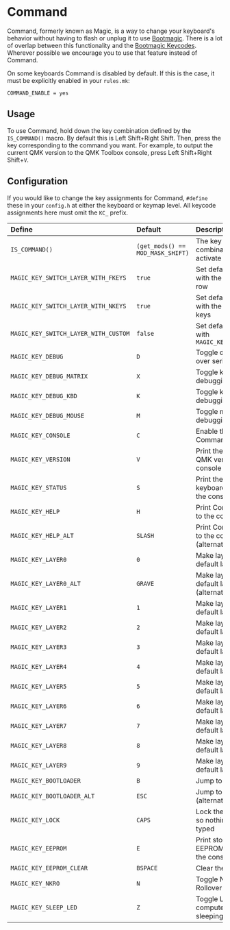 # Command

Command, formerly known as Magic, is a way to change your keyboard's behavior without having to flash or unplug it to use [Bootmagic](feature_bootmagic.md). There is a lot of overlap between this functionality and the [Bootmagic Keycodes](feature_bootmagic.md#keycodes). Wherever possible we encourage you to use that feature instead of Command.

On some keyboards Command is disabled by default. If this is the case, it must be explicitly enabled in your `rules.mk`:

```text
COMMAND_ENABLE = yes
```

## Usage

To use Command, hold down the key combination defined by the `IS_COMMAND()` macro. By default this is Left Shift+Right Shift. Then, press the key corresponding to the command you want. For example, to output the current QMK version to the QMK Toolbox console, press Left Shift+Right Shift+`V`.

## Configuration

If you would like to change the key assignments for Command, `#define` these in your `config.h` at either the keyboard or keymap level. All keycode assignments here must omit the `KC_` prefix.

| Define | Default | Description |
| :--- | :--- | :--- |
| `IS_COMMAND()` | `(get_mods() == MOD_MASK_SHIFT)` | The key combination to activate Command |
| `MAGIC_KEY_SWITCH_LAYER_WITH_FKEYS` | `true` | Set default layer with the Function row |
| `MAGIC_KEY_SWITCH_LAYER_WITH_NKEYS` | `true` | Set default layer with the number keys |
| `MAGIC_KEY_SWITCH_LAYER_WITH_CUSTOM` | `false` | Set default layer with `MAGIC_KEY_LAYER0..9` |
| `MAGIC_KEY_DEBUG` | `D` | Toggle debugging over serial |
| `MAGIC_KEY_DEBUG_MATRIX` | `X` | Toggle key matrix debugging |
| `MAGIC_KEY_DEBUG_KBD` | `K` | Toggle keyboard debugging |
| `MAGIC_KEY_DEBUG_MOUSE` | `M` | Toggle mouse debugging |
| `MAGIC_KEY_CONSOLE` | `C` | Enable the Command console |
| `MAGIC_KEY_VERSION` | `V` | Print the running QMK version to the console |
| `MAGIC_KEY_STATUS` | `S` | Print the current keyboard status to the console |
| `MAGIC_KEY_HELP` | `H` | Print Command help to the console |
| `MAGIC_KEY_HELP_ALT` | `SLASH` | Print Command help to the console \(alternate\) |
| `MAGIC_KEY_LAYER0` | `0` | Make layer 0 the default layer |
| `MAGIC_KEY_LAYER0_ALT` | `GRAVE` | Make layer 0 the default layer \(alternate\) |
| `MAGIC_KEY_LAYER1` | `1` | Make layer 1 the default layer |
| `MAGIC_KEY_LAYER2` | `2` | Make layer 2 the default layer |
| `MAGIC_KEY_LAYER3` | `3` | Make layer 3 the default layer |
| `MAGIC_KEY_LAYER4` | `4` | Make layer 4 the default layer |
| `MAGIC_KEY_LAYER5` | `5` | Make layer 5 the default layer |
| `MAGIC_KEY_LAYER6` | `6` | Make layer 6 the default layer |
| `MAGIC_KEY_LAYER7` | `7` | Make layer 7 the default layer |
| `MAGIC_KEY_LAYER8` | `8` | Make layer 8 the default layer |
| `MAGIC_KEY_LAYER9` | `9` | Make layer 9 the default layer |
| `MAGIC_KEY_BOOTLOADER` | `B` | Jump to bootloader |
| `MAGIC_KEY_BOOTLOADER_ALT` | `ESC` | Jump to bootloader \(alternate\) |
| `MAGIC_KEY_LOCK` | `CAPS` | Lock the keyboard so nothing can be typed |
| `MAGIC_KEY_EEPROM` | `E` | Print stored EEPROM config to the console |
| `MAGIC_KEY_EEPROM_CLEAR` | `BSPACE` | Clear the EEPROM |
| `MAGIC_KEY_NKRO` | `N` | Toggle N-Key Rollover \(NKRO\) |
| `MAGIC_KEY_SLEEP_LED` | `Z` | Toggle LED when computer is sleeping |

